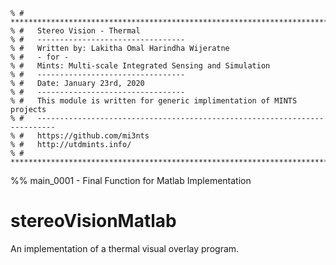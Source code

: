 ```
% # ***************************************************************************
% #   Stereo Vision - Thermal 
% #   ---------------------------------
% #   Written by: Lakitha Omal Harindha Wijeratne
% #   - for -
% #   Mints: Multi-scale Integrated Sensing and Simulation
% #   ---------------------------------
% #   Date: January 23rd, 2020
% #   ---------------------------------
% #   This module is written for generic implimentation of MINTS projects
% #   --------------------------------------------------------------------------
% #   https://github.com/mi3nts
% #   http://utdmints.info/
% #  ***************************************************************************
```

%% main_0001 - Final Function for Matlab Implementation 


# stereoVisionMatlab
 An implementation of a thermal visual overlay program. 
 
